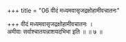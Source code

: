 +++
title = "06 वीदं मध्यमवासृजद्रक्षोहामीवचातनः"

+++
वीदं मध्यमवासृजद्रक्षोहामीवचातनः ।  
अमीवाः सर्वाश्चातयन्नाशयदभिभा इति ॥ ॥ ७ ॥